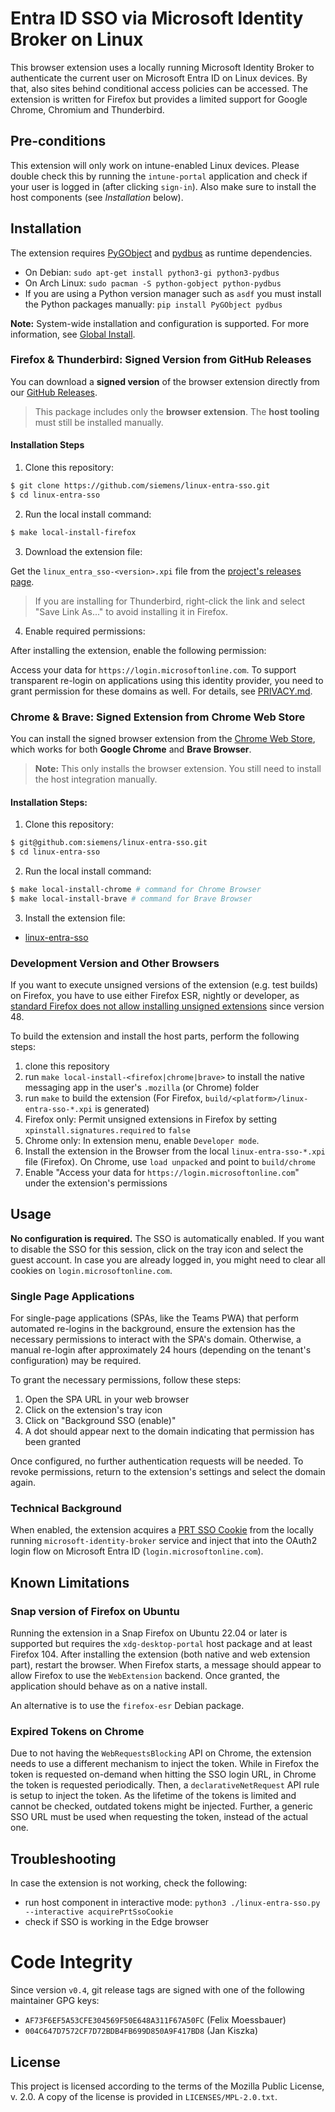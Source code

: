<!--
SPDX-FileCopyrightText: Copyright 2024 Siemens AG
SPDX-License-Identifier: MPL-2.0
-->

# Entra ID SSO via Microsoft Identity Broker on Linux

This browser extension uses a locally running Microsoft Identity Broker to authenticate the current user on Microsoft Entra ID on Linux devices.
By that, also sites behind conditional access policies can be accessed.
The extension is written for Firefox but provides a limited support for Google Chrome, Chromium and Thunderbird.

## Pre-conditions

This extension will only work on intune-enabled Linux devices. Please double
check this by running the `intune-portal` application and check if your user
is logged in (after clicking `sign-in`).
Also make sure to install the host components (see *Installation* below).

## Installation

The extension requires [PyGObject](https://pygobject.gnome.org/) and [pydbus](https://github.com/LEW21/pydbus) as runtime dependencies.

- On Debian: `sudo apt-get install python3-gi python3-pydbus`
- On Arch Linux: `sudo pacman -S python-gobject python-pydbus`
- If you are using a Python version manager such as `asdf` you must install the Python packages manually: `pip install PyGObject pydbus`

**Note:** System-wide installation and configuration is supported. For more information, see [Global Install](docs/global_install.md).

### Firefox & Thunderbird: Signed Version from GitHub Releases

You can download a **signed version** of the browser extension directly from our [GitHub Releases](https://github.com/siemens/linux-entra-sso/releases).

> This package includes only the **browser extension**. The **host tooling** must still be installed manually.

#### Installation Steps

1. Clone this repository:

```bash
$ git clone https://github.com/siemens/linux-entra-sso.git
$ cd linux-entra-sso
```

2. Run the local install command:

```bash
$ make local-install-firefox
```

3. Download the extension file:

Get the `linux_entra_sso-<version>.xpi` file from the [project's releases page](https://github.com/siemens/linux-entra-sso/releases).

> If you are installing for Thunderbird, right-click the link and select "Save Link As..." to avoid installing it in Firefox.

4. Enable required permissions:

After installing the extension, enable the following permission:

Access your data for `https://login.microsoftonline.com`.
To support transparent re-login on applications using this identity provider, you need to grant permission for these domains as well.
For details, see [PRIVACY.md](PRIVACY.md).

### Chrome & Brave: Signed Extension from Chrome Web Store

You can install the signed browser extension from the [Chrome Web Store](https://chrome.google.com/webstore/detail/jlnfnnolkbjieggibinobhkjdfbpcohn), which works for both **Google Chrome** and **Brave Browser**.

> **Note:** This only installs the browser extension. You still need to install the host integration manually.

#### Installation Steps:

1. Clone this repository:

```bash
$ git@github.com:siemens/linux-entra-sso.git
$ cd linux-entra-sso
```

2. Run the local install command:

```bash
$ make local-install-chrome # command for Chrome Browser
$ make local-install-brave # command for Brave Browser
```

3. Install the extension file:

-  [linux-entra-sso](https://chromewebstore.google.com/detail/linux-entra-sso/jlnfnnolkbjieggibinobhkjdfbpcohn)

### Development Version and Other Browsers

If you want to execute unsigned versions of the extension (e.g. test builds) on Firefox, you have to use either Firefox ESR,
nightly or developer, as [standard Firefox does not allow installing unsigned extensions](https://support.mozilla.org/en-US/kb/add-on-signing-in-firefox#w_what-are-my-options-if-i-want-to-use-an-unsigned-add-on-advanced-users)
since version 48.

To build the extension and install the host parts, perform the following steps:

1. clone this repository
2. run `make local-install-<firefox|chrome|brave>` to install the native messaging app in the user's `.mozilla` (or Chrome) folder
3. run `make` to build the extension (For Firefox, `build/<platform>/linux-entra-sso-*.xpi` is generated)
4. Firefox only: Permit unsigned extensions in Firefox by setting `xpinstall.signatures.required` to `false`
4. Chrome only: In extension menu, enable `Developer mode`.
5. Install the extension in the Browser from the local `linux-entra-sso-*.xpi` file (Firefox). On Chrome, use `load unpacked` and point to `build/chrome`
6. Enable "Access your data for `https://login.microsoftonline.com`" under the extension's permissions

## Usage

**No configuration is required.** The SSO is automatically enabled.
If you want to disable the SSO for this session, click on the tray icon and select the guest account.
In case you are already logged in, you might need to clear all cookies on `login.microsoftonline.com`.

### Single Page Applications

For single-page applications (SPAs, like the Teams PWA) that perform automated re-logins in the background,
ensure the extension has the necessary permissions to interact with the SPA's domain.
Otherwise, a manual re-login after approximately 24 hours (depending on the tenant's configuration) may be required.

To grant the necessary permissions, follow these steps:

1. Open the SPA URL in your web browser
2. Click on the extension's tray icon
3. Click on "Background SSO (enable)"
4. A dot should appear next to the domain indicating that permission has been granted

Once configured, no further authentication requests will be needed.
To revoke permissions, return to the extension's settings and select the domain again.

### Technical Background

When enabled, the extension acquires a [PRT SSO Cookie](https://learn.microsoft.com/en-us/openspecs/windows_protocols/ms-oapxbc/105e4d17-defd-4637-a520-173db2393a4b)
from the locally running `microsoft-identity-broker` service and inject that into the OAuth2 login flow on Microsoft Entra ID (`login.microsoftonline.com`).

## Known Limitations

### Snap version of Firefox on Ubuntu

Running the extension in a Snap Firefox on Ubuntu 22.04 or later is supported but requires the `xdg-desktop-portal` host package and at least Firefox 104.
After installing the extension (both native and web extension part), restart the browser.
When Firefox starts, a message should appear to allow Firefox to use the `WebExtension` backend.
Once granted, the application should behave as on a native install.

An alternative is to use the `firefox-esr` Debian package.

### Expired Tokens on Chrome

Due to not having the `WebRequestsBlocking` API on Chrome, the extension needs to use a different mechanism to inject the token.
While in Firefox the token is requested on-demand when hitting the SSO login URL, in Chrome the token is requested periodically.
Then, a `declarativeNetRequest` API rule is setup to inject the token. As the lifetime of the tokens is limited and cannot be checked,
outdated tokens might be injected. Further, a generic SSO URL must be used when requesting the token, instead of the actual one.

## Troubleshooting

In case the extension is not working, check the following:

- run host component in interactive mode: `python3 ./linux-entra-sso.py --interactive acquirePrtSsoCookie`
- check if SSO is working in the Edge browser

# Code Integrity

Since version `v0.4`, git release tags are signed with one of the following maintainer GPG keys:

- `AF73F6EF5A53CFE304569F50E648A311F67A50FC` (Felix Moessbauer)
- `004C647D7572CF7D72BDB4FB699D850A9F417BD8` (Jan Kiszka)

## License

This project is licensed according to the terms of the Mozilla Public
License, v. 2.0. A copy of the license is provided in `LICENSES/MPL-2.0.txt`.
